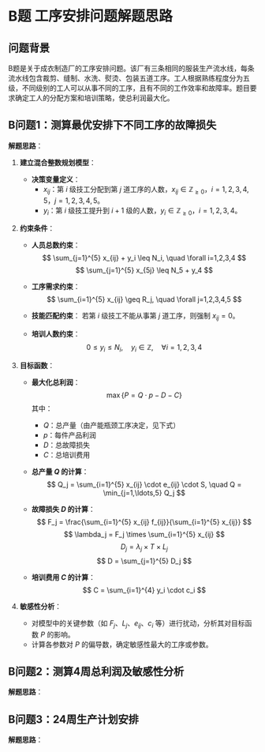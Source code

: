 # B题 工序安排问题解题思路

## 问题背景

B题是关于成衣制造厂的工序安排问题。该厂有三条相同的服装生产流水线，每条流水线包含裁剪、缝制、水洗、熨烫、包装五道工序。工人根据熟练程度分为五级，不同级别的工人可以从事不同的工序，且有不同的工作效率和故障率。题目要求确定工人的分配方案和培训策略，使总利润最大化。

## B问题1：测算最优安排下不同工序的故障损失

**解题思路**：

1. **建立混合整数规划模型**：

   - **决策变量定义**：
     - $x_{ij}$：第 $i$ 级技工分配到第 $j$ 道工序的人数，$x_{ij} \in \mathbb{Z}_{\geq 0}$，$i=1,2,3,4,5$，$j=1,2,3,4,5$。
     - $y_i$：第 $i$ 级技工提升到 $i+1$ 级的人数，$y_i \in \mathbb{Z}_{\geq 0}$，$i=1,2,3,4$。

2. **约束条件**：

   - **人员总数约束**：
     $$
     \sum_{j=1}^{5} x_{ij} + y_i \leq N_i, \quad \forall i=1,2,3,4
     $$
     $$
     \sum_{j=1}^{5} x_{5j} \leq N_5 + y_4
     $$

   - **工序需求约束**：
     $$
     \sum_{i=1}^{5} x_{ij} \geq R_j, \quad \forall j=1,2,3,4,5
     $$

   - **技能匹配约束**：
     若第 $i$ 级技工不能从事第 $j$ 道工序，则强制 $x_{ij} = 0$。

   - **培训人数约束**：
     $$
     0 \leq y_i \leq N_i, \quad y_i \in \mathbb{Z}, \quad \forall i=1,2,3,4
     $$

3. **目标函数**：

   - **最大化总利润**：
     $$
     \max \left\{ P = Q \cdot p - D - C \right\}
     $$
     其中：
     - $Q$：总产量（由产能瓶颈工序决定，见下式）
     - $p$：每件产品利润
     - $D$：总故障损失
     - $C$：总培训费用

   - **总产量 $Q$ 的计算**：
     $$
     Q_j = \sum_{i=1}^{5} x_{ij} \cdot e_{ij} \cdot S, \quad Q = \min_{j=1,\ldots,5} Q_j
     $$

   - **故障损失 $D$ 的计算**：
     $$
     F_j = \frac{\sum_{i=1}^{5} x_{ij} f_{ij}}{\sum_{i=1}^{5} x_{ij}}
     $$
     $$
     \lambda_j = F_j \times \sum_{i=1}^{5} x_{ij}
     $$
     $$
     D_j = \lambda_j \times T \times L_j
     $$
     $$
     D = \sum_{j=1}^{5} D_j
     $$

   - **培训费用 $C$ 的计算**：
     $$
     C = \sum_{i=1}^{4} y_i \cdot c_i
     $$

4. **敏感性分析**：

   - 对模型中的关键参数（如 $F_j$、$L_j$、$e_{ij}$、$c_i$ 等）进行扰动，分析其对目标函数 $P$ 的影响。
   - 计算各参数对 $P$ 的偏导数，确定敏感性最大的工序或参数。

## B问题2：测算4周总利润及敏感性分析

**解题思路**：

## B问题3：24周生产计划安排

**解题思路**：
